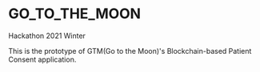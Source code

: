 # GO_TO_THE_MOON

Hackathon 2021 Winter

This is the prototype of GTM(Go to the Moon)'s Blockchain-based Patient Consent
application.
